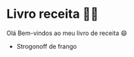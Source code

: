 # Livro receita :woman_cook:

Olá Bem-vindos ao meu livro de receita :smile:

* Strogonoff de frango

